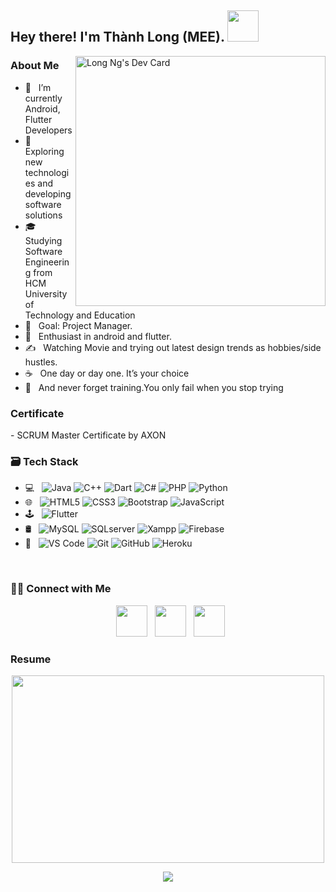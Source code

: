 <h2> Hey there! I'm Thành Long (MEE). <img src="https://chrisdermody.com/content/images/2019/07/animation3-npm_run-v4.gif" width="50"></h2>
<!-- <img align="right" alt="GIF" src="https://media.giphy.com/media/L1R1tvI9svkIWwpVYr/giphy.gif" width="500"/> -->

<a href="https://app.daily.dev/long2602"><img align="right" src="https://api.daily.dev/devcards/f56bb2f511de4367a258558b1f6dedf0.png?r=ych" width="400" alt="Long Ng's Dev Card"/></a>
                                                                                                                          
<h3>About Me </h3>

- 🔭 &nbsp; I’m currently Android, Flutter Developers
- 🤔 &nbsp; Exploring new technologies and developing software solutions
- 🎓 &nbsp; Studying Software Engineering from HCM University of Technology and Education
- 💼 &nbsp; Goal: Project Manager.
- 🌱 &nbsp; Enthusiast in android and flutter.
- ✍️ &nbsp; Watching Movie and trying out latest design trends as hobbies/side hustles.
- ☕ &nbsp; One day or day one. It’s your choice
- 🥊 &nbsp; And never forget training.You only fail when you stop trying



<h3> Certificate </h3>
- <span> SCRUM Master Certificate by AXON</span>

<h3>🗃️ Tech Stack</h3>

- 💻 &nbsp; ![Java](https://img.shields.io/badge/java-%23ED8B00.svg?style=for-the-badge&logo=java&logoColor=white)
             ![C++](https://img.shields.io/badge/c++-%2300599C.svg?style=for-the-badge&logo=c%2B%2B&logoColor=white)
              ![Dart](https://img.shields.io/badge/dart-%230175C2.svg?style=for-the-badge&logo=dart&logoColor=white)
              ![C#](https://img.shields.io/badge/c%23-%23239120.svg?style=for-the-badge&logo=c-sharp&logoColor=white)
              ![PHP](https://img.shields.io/badge/php-%23777BB4.svg?style=for-the-badge&logo=php&logoColor=white)
              ![Python](https://img.shields.io/badge/python-3670A0?style=for-the-badge&logo=python&logoColor=ffdd54)
- 🌐 &nbsp; ![HTML5](https://img.shields.io/badge/html5-%23E34F26.svg?style=for-the-badge&logo=html5&logoColor=white)
            ![CSS3](https://img.shields.io/badge/css3-%231572B6.svg?style=for-the-badge&logo=css3&logoColor=white)
            ![Bootstrap](https://img.shields.io/badge/bootstrap-%23563D7C.svg?style=for-the-badge&logo=bootstrap&logoColor=white)
            ![JavaScript](https://img.shields.io/badge/javascript-%23323330.svg?style=for-the-badge&logo=javascript&logoColor=%23F7DF1E)
- 🕹️ &nbsp; ![Flutter](https://img.shields.io/badge/Flutter-%2302569B.svg?style=for-the-badge&logo=Flutter&logoColor=white)
- 🛢 &nbsp; ![MySQL](https://img.shields.io/badge/-MySQL-e8e8e8?style=flat-square&logo=mysql)
            ![SQLserver](https://img.shields.io/badge/-SQLserver-181717?style=flat-square&logo=sql-server)
            ![Xampp](https://img.shields.io/badge/-Xampp-%23F05032?style=flat-square&logo=xampp&logoColor=%23ffffff) 
            ![Firebase](https://img.shields.io/badge/firebase-%23039BE5.svg?style=for-the-badge&logo=firebase)
- 🔧 &nbsp; ![VS Code](https://img.shields.io/badge/-VSCode-%23007ACC?style=flat-square&logo=visual-studio-code)
            ![Git](https://img.shields.io/badge/-Git-%23F05032?style=flat-square&logo=git&logoColor=%23ffffff) 
            ![GitHub](https://img.shields.io/badge/-GitHub-181717?style=flat-square&logo=github)
            ![Heroku](https://img.shields.io/badge/-Heroku-430098?style=flat-square&logo=heroku)

</br>


<h3> 🤝🏻 Connect with Me </h3>

<p align="center">
&nbsp; <a href="https://www.facebook.com/profile.php?id=100033907801749" target="_blank" rel="noopener noreferrer"><img src="https://media.macosicons.com/parse/files/macOSicons/9408af703138e50f296786ed0f3ec06d_Facebook.png" width="50" /></a>  
&nbsp; <a href="mailto:longng2602@gmail.com" target="_blank" rel="noopener noreferrer"><img src="https://preview.redd.it/izqwm1g21b751.png?auto=webp&s=da8f46dec79e38870efeac10d5a829e50792686b"  width="50" /></a>
&nbsp; <a href="https://www.instagram.com/_thalongg/" target="_blank" rel="noopener noreferrer"><img src="http://assets.stickpng.com/thumbs/580b57fcd9996e24bc43c521.png"  width="50" /></a>


### Resume
<p align="center">    
  <img src="https://cdn.dribbble.com/users/570218/screenshots/2218178/media/d413fe84eb13d9419b4df63ad927577c.gif" width="500" height="300"/>
</p>
<p align="center"> 
  <img src="https://hits.seeyoufarm.com/api/count/incr/badge.svg?url=https%3A%2F%2Fgithub.com%2FNairubi%2Fhit-counter&count_bg=%23C8883D&title_bg=%23555555&icon=icq.svg&icon_color=%238F7D7D&title=hits&edge_flat=false" />
</p>

